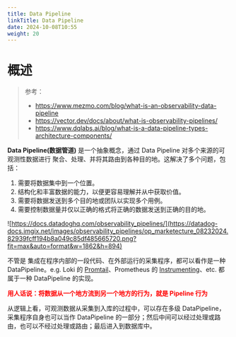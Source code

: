 ```yaml
---
title: Data Pipeline
linkTitle: Data Pipeline
date: 2024-10-08T10:55
weight: 20
---
```


# 概述

> 参考：
>
> - https://www.mezmo.com/blog/what-is-an-observability-data-pipeline
> - https://vector.dev/docs/about/what-is-observability-pipelines/
> - https://www.dqlabs.ai/blog/what-is-a-data-pipeline-types-architecture-components/

**Data Pipeline(数据管道)** 是一个抽象概念，通过 Data Pipeline 对多个来源的可观测性数据进行 聚合、处理、并将其路由到各种目的地。这解决了多个问题，包括：

1. 需要将数据集中到一个位置。
2. 结构化和丰富数据的能力，以便更容易理解并从中获取价值。
3. 需要将数据发送到多个目的地或团队以实现多个用例。
4. 需要控制数据量并仅以正确的格式将正确的数据发送到正确的目的地。

![https://docs.datadoghq.com/observability_pipelines/](https://datadog-docs.imgix.net/images/observability_pipelines/op_marketecture_08232024.82939fcff194b8a049c85df485665720.png?fit=max&auto=format&w=1862&h=894)

不管是 集成在程序内部的一段代码、在外部运行的采集程序，都可以看作是一种 DataPipeline。e.g. Loki 的 [Promtail](/docs/6.可观测性/Logs/Loki/Promtail/Promtail.md)、Prometheus 的 [Instrumenting](/docs/6.可观测性/Metrics/Instrumenting/Instrumenting.md)、etc. 都属于一种 DataPipeline 的实现。

<font color="#ff0000">**用人话说：将数据从一个地方流到另一个地方的行为，就是 Pipeline 行为**</font>

从逻辑上看，可观测数据从采集到入库的过程中，可以存在多级 DataPipeline，采集程序自身也可以当作 DataPipeline 的一部分；然后中间可以经过处理或路由，也可以不经过处理或路由；最后进入到数据库中。





